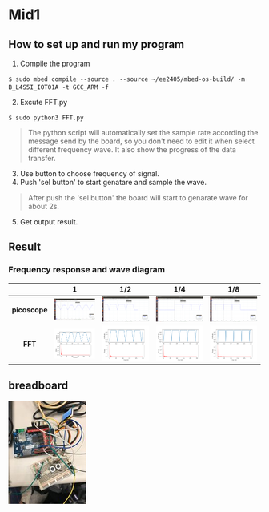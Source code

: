 # Mid1

## How to set up and run my program
1. Compile the program
```
$ sudo mbed compile --source . --source ~/ee2405/mbed-os-build/ -m B_L4S5I_IOT01A -t GCC_ARM -f
```
2. Excute FFT.py 
```
$ sudo python3 FFT.py
```
>The python script will automatically set the sample rate according the message send by the board, so you don't need to edit it when select different frequency wave.
>It also show the progress of the data transfer.
3. Use button to choose  frequency of signal.
4. Push 'sel button' to start genatare and sample the wave.
>After push the 'sel button' the board will start to genarate wave for about 2s.
5. Get output result.

## Result

### Frequency response and wave diagram
|   |1|1/2|1/4|1/8|
|:-:|:-:|:-:|:-:|:-:|
|**picoscope**|![](exam/IMG/1.png)|![](exam/IMG/1-2.png)|![](exam/IMG/1-4.png)|![](exam/IMG/1-8.png)|
|**FFT**      |![](exam/FFTIMG/1.png)|![](exam/FFTIMG/1-2.png)|![](exam/FFTIMG/1-4.png)|![](exam/FFTIMG/1-8.png)|

## breadboard
![](exam/IMG/pin.jpg)
